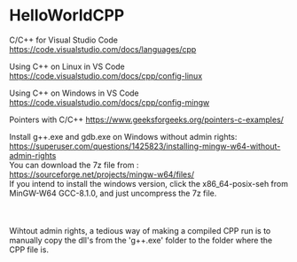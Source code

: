 # HelloWorldCPP

C/C++ for Visual Studio Code
https://code.visualstudio.com/docs/languages/cpp

Using C++ on Linux in VS Code
https://code.visualstudio.com/docs/cpp/config-linux

Using C++ on Windows in VS Code
https://code.visualstudio.com/docs/cpp/config-mingw

Pointers with C/C++
https://www.geeksforgeeks.org/pointers-c-examples/


Install g++.exe and gdb.exe on Windows without admin rights: https://superuser.com/questions/1425823/installing-mingw-w64-without-admin-rights<br />
You can download the 7z file from : https://sourceforge.net/projects/mingw-w64/files/<br />
If you intend to install the windows version, click the x86_64-posix-seh from MinGW-W64 GCC-8.1.0, and just uncompress the 7z file.<br />
<br />
<br />
<br />
Wihtout admin rights, a tedious way of making a compiled CPP run is to manually copy the dll's from the 'g++.exe' folder to the folder where the CPP file is.<br />

